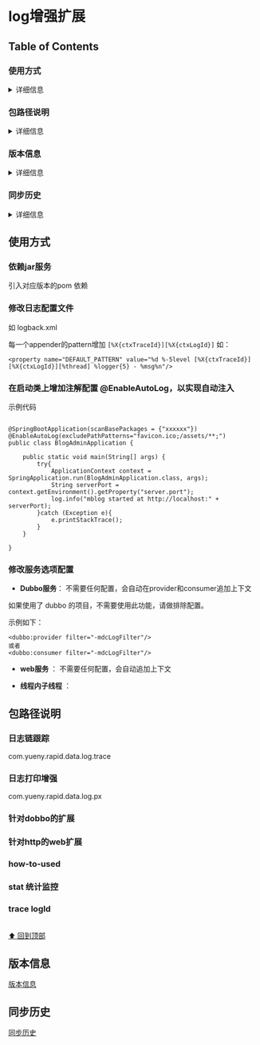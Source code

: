 ﻿# log增强扩展

## Table of Contents
### 使用方式
<details>
<summary>详细信息</summary>

- [`依赖jar服务`](#依赖jar服务)
- [`修改日志配置文件`](#修改日志配置文件)
- [`修改服务选项配置`](#修改服务选项配置)

</details>

### 包路径说明
<details>
<summary>详细信息</summary>

- [`日志链跟踪`](#日志链跟踪)
- [`针对dobbo的扩展`](#针对dobbo的扩展)
- [`针对http的web扩展`](#针对http的web扩展)
- [`how-to-used`](#how-to-used)
- [`stat统计监控`](#stat统计监控)
- [`trace-logId`](#trace-logId)

</details>

### 版本信息
<details>
<summary>详细信息</summary>

- [`版本信息`](#version)

</details>
 
### 同步历史
<details>
<summary>详细信息</summary>

- [`同步历史`](#history)

</details>


## 使用方式
### 依赖jar服务
引入对应版本的pom 依赖

### 修改日志配置文件 
如 logback.xml

每一个appender的pattern增加 `[%X{ctxTraceId}][%X{ctxLogId}]`
如： 
```
<property name="DEFAULT_PATTERN" value="%d %-5level [%X{ctxTraceId}][%X{ctxLogId}][%thread] %logger{5} - %msg%n"/>

```

### 在启动类上增加注解配置 @EnableAutoLog，以实现自动注入
示例代码
```aidl

@SpringBootApplication(scanBasePackages = {"xxxxxx"})
@EnableAutoLog(excludePathPatterns="favicon.ico;/assets/**;")
public class BlogAdminApplication {

    public static void main(String[] args) {
        try{
            ApplicationContext context = SpringApplication.run(BlogAdminApplication.class, args);
            String serverPort = context.getEnvironment().getProperty("server.port");
            log.info("mblog started at http://localhost:" + serverPort);
        }catch (Exception e){
            e.printStackTrace();
        }
    }

}

```

### 修改服务选项配置
- **Dubbo服务**：
不需要任何配置，会自动在provider和consumer追加上下文

如果使用了 dubbo 的项目，不需要使用此功能，请做排除配置。

示例如下：
```aidl
<dubbo:provider filter="-mdcLogFilter"/>
或者
<dubbo:consumer filter="-mdcLogFilter"/>
```
- **web服务** ：
不需要任何配置，会自动追加上下文

- **线程内子线程** ：


## 包路径说明
### 日志链跟踪
com.yueny.rapid.data.log.trace 

### 日志打印增强
com.yueny.rapid.data.log.px 

### 针对dobbo的扩展


### 针对http的web扩展


### how-to-used

### stat 统计监控

### trace logId

<br>[⬆ 回到顶部](#table-of-contents)

## <a name="version"></a>  版本信息
[版本信息](version-history.md)


## <a name="history"></a>  同步历史
[同步历史](syn-history.md)

